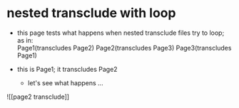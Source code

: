 # nested transclude with loop
 - this page tests what happens when nested transclude files try to loop; as in:  
Page1(transcludes Page2)
Page2(transcludes Page3)
Page3(transcludes Page1)

- this is Page1; it transcludes Page2
	- let's see what happens ...

![[page2 transclude]]